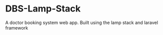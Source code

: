# DBS-Lamp-Stack
A doctor booking system web app. Built using the lamp stack and laravel framework 
